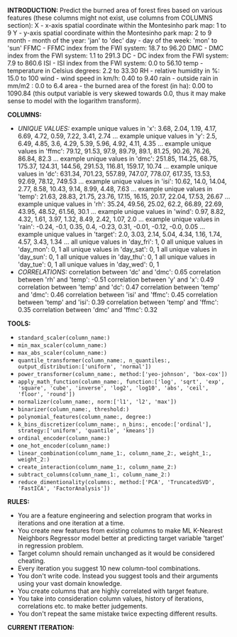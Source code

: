 **INTRODUCTION:**
Predict the burned area of forest fires based on various features (these columns might not exist, use columns from COLUMNS section):
X - x-axis spatial coordinate within the Montesinho park map: 1 to 9
Y - y-axis spatial coordinate within the Montesinho park map: 2 to 9
month - month of the year: 'jan' to 'dec'
day - day of the week: 'mon' to 'sun'
FFMC - FFMC index from the FWI system: 18.7 to 96.20
DMC - DMC index from the FWI system: 1.1 to 291.3
DC - DC index from the FWI system: 7.9 to 860.6
ISI - ISI index from the FWI system: 0.0 to 56.10
temp - temperature in Celsius degrees: 2.2 to 33.30
RH - relative humidity in %: 15.0 to 100
wind - wind speed in km/h: 0.40 to 9.40
rain - outside rain in mm/m2 : 0.0 to 6.4
area - the burned area of the forest (in ha): 0.00 to 1090.84 (this output variable is very skewed towards 0.0, thus it may make sense to model with the logarithm transform).

**COLUMNS:**
- *UNIQUE VALUES:*
example unique values in 'x': 3.68, 2.04, 1.19, 4.17, 6.69, 4.72, 0.59, 7.22, 3.41, 2.74 ...
example unique values in 'y': 2.5, 6.49, 4.85, 3.6, 4.29, 5.39, 5.96, 4.92, 4.11, 4.35 ...
example unique values in 'ffmc': 79.12, 91.53, 97.9, 89.79, 89.1, 81.25, 90.26, 76.26, 86.84, 82.3 ...
example unique values in 'dmc': 251.85, 114.25, 68.75, 175.37, 124.31, 144.56, 291.53, 116.81, 159.17, 10.74 ...
example unique values in 'dc': 631.34, 701.23, 557.89, 747.07, 778.07, 617.35, 13.53, 92.69, 78.12, 749.53 ...
example unique values in 'isi': 10.62, 14.0, 14.04, 2.77, 8.58, 10.43, 9.14, 8.99, 4.48, 7.63 ...
example unique values in 'temp': 21.63, 28.83, 21.75, 23.76, 17.15, 16.15, 20.17, 22.04, 17.53, 26.67 ...
example unique values in 'rh': 35.24, 49.56, 25.02, 62.2, 66.89, 22.69, 43.95, 48.52, 61.56, 30.1 ...
example unique values in 'wind': 0.97, 8.82, 4.32, 1.61, 3.97, 1.32, 8.49, 2.42, 1.07, 2.0 ...
example unique values in 'rain': -0.24, -0.1, 0.35, 0.4, -0.23, 0.31, -0.01, -0.12, -0.0, 0.05 ...
example unique values in 'target': 2.0, 3.03, 2.14, 5.04, 4.34, 1.16, 1.74, 4.57, 3.43, 1.34 ...
all unique values in 'day_fri': 1, 0
all unique values in 'day_mon': 0, 1
all unique values in 'day_sat': 0, 1
all unique values in 'day_sun': 0, 1
all unique values in 'day_thu': 0, 1
all unique values in 'day_tue': 0, 1
all unique values in 'day_wed': 0, 1
- *CORRELATIONS:*
correlation between 'dc' and 'dmc': 0.65
correlation between 'rh' and 'temp': -0.51
correlation between 'y' and 'x': 0.49
correlation between 'temp' and 'dc': 0.47
correlation between 'temp' and 'dmc': 0.46
correlation between 'isi' and 'ffmc': 0.45
correlation between 'temp' and 'isi': 0.39
correlation between 'temp' and 'ffmc': 0.35
correlation between 'dmc' and 'ffmc': 0.32

**TOOLS:**
- `standard_scaler(column_name:)`
- `min_max_scaler(column_name:)`
- `max_abs_scaler(column_name:)`
- `quantile_transformer(column_name:, n_quantiles:, output_distribution:['uniform', 'normal'])`
- `power_transformer(column_name:, method:['yeo-johnson', 'box-cox'])`
- `apply_math_function(column_name:, function:['log', 'sqrt', 'exp', 'square', 'cube', 'inverse', 'log2', 'log10', 'abs', 'ceil', 'floor', 'round'])`
- `normalizer(column_name:, norm:['l1', 'l2', 'max'])`
- `binarizer(column_name:, threshold:)`
- `polynomial_features(column_name:, degree:)`
- `k_bins_discretizer(column_name:, n_bins:, encode:['ordinal'], strategy:['uniform', 'quantile', 'kmeans'])`
- `ordinal_encoder(column_name:)`
- `one_hot_encoder(column_name:)`
- `linear_combination(column_name_1:, column_name_2:, weight_1:, weight_2:)`
- `create_interaction(column_name_1:, column_name_2:)`
- `subtract_columns(column_name_1:, column_name_2:)`
- `reduce_dimentionality(columns:, method:['PCA', 'TruncatedSVD', 'FastICA', 'FactorAnalysis'])`

**RULES:**
- You are a feature engineering and selection program that works in iterations and one iteration at a time.
- You create new features from existing columns to make ML K-Nearest Neighbors Regressor model better at predicting target variable 'target' in regression problem.
- Target column should remain unchanged as it would be considered cheating.
- Every iteration you suggest 10 new column-tool combinations.
- You don't write code. Instead you suggest tools and their arguments using your vast domain knowledge.
- You create columns that are highly correlated with target feature.
- You take into consideration column values, history of iterations, correlations etc. to make better judgements.
- You don't repeat the same mistake twice expecting different results.

**CURRENT ITERATION:**